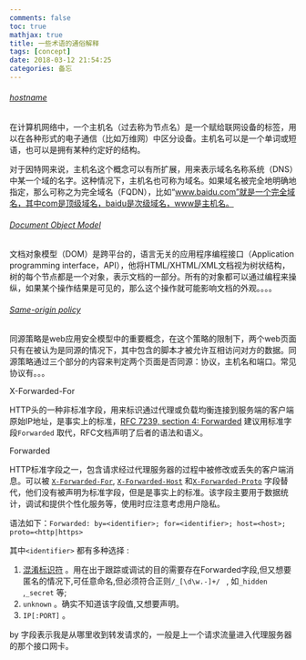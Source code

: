 ```yaml
---
comments: false
toc: true
mathjax: true
title: 一些术语的通俗解释
tags: [concept]
date: 2018-03-12 21:54:25
categories: 备忘
---
```


###### [hostname](https://en.wikipedia.org/wiki/Hostname)

在计算机网络中，一个主机名（过去称为节点名）是一个赋给联网设备的标签，用以在各种形式的电子通信（比如万维网）中区分设备。主机名可以是一个单词或短语，也可以是拥有某种约定好的结构。

对于因特网来说，主机名这个概念可以有所扩展，用来表示域名名称系统（DNS）中某一个域的名字。这种情况下，主机名也可称为域名。如果域名被完全地明确地指定，那么可称之为完全域名（FQDN），比如“www.baidu.com”就是一个完全域名，其中com是顶级域名，baidu是次级域名，www是主机名。

###### [Document Object Model](https://en.wikipedia.org/wiki/Document_Object_Model)

文档对象模型（DOM）是跨平台的，语言无关的应用程序编程接口（Application programming interface，API），他将HTML/XHTML/XML文档视为树状结构，树的每个节点都是一个对象，表示文档的一部分。所有的对象都可以通过编程来操纵，如果某个操作结果是可见的，那么这个操作就可能影响文档的外观。。。。

###### [Same-origin policy](https://en.wikipedia.org/wiki/Same-origin_policy)

同源策略是web应用安全模型中的重要概念，在这个策略的限制下，两个web页面只有在被认为是同源的情况下，其中包含的脚本才被允许互相访问对方的数据。同源策略通过三个部分的内容来判定两个页面是否同源：协议，主机名和端口。常见协议有。。。

X-Forwarded-For

HTTP头的一种非标准字段，用来标识通过代理或负载均衡连接到服务端的客户端原始IP地址，是事实上的标准，[RFC 7239, section 4: Forwarded](http://tools.ietf.org/html/7239#section-4) 建议用标准字段`Forwarded` 取代，RFC文档声明了后者的语法和语义。

Forwarded

HTTP标准字段之一，包含请求经过代理服务器的过程中被修改或丢失的客户端消息。可以被 [`X-Forwarded-For`](https://developer.mozilla.org/en-US/docs/Web/HTTP/Headers/X-Forwarded-For), [`X-Forwarded-Host`](https://developer.mozilla.org/en-US/docs/Web/HTTP/Headers/X-Forwarded-Host) 和[`X-Forwarded-Proto`](https://developer.mozilla.org/en-US/docs/Web/HTTP/Headers/X-Forwarded-Proto) 字段替代，他们没有被声明为标准字段，但是是事实上的标准。该字段主要用于数据统计，调试和提供个性化服务等，使用时应注意考虑用户隐私。

语法如下：`Forwarded: by=<identifier>; for=<identifier>; host=<host>; proto=<http|https>` 

其中`<identifier>` 都有多种选择 :

1. [混淆标识符](https://tools.ietf.org/html/rfc7239#section-6.3)  。用在出于跟踪或调试的目的需要存在Forwarded字段,但又想要匿名的情况下,可任意命名,但必须符合正则`/_[\d\w.-]+/ `  , 如`_hidden` ,`_secret` 等; 
2.  `unknown` 。确实不知道该字段值,又想要声明。
3. `IP[:PORT]` 。

by 字段表示我是从哪里收到转发请求的，一般是上一个请求流量进入代理服务器的那个接口网卡。